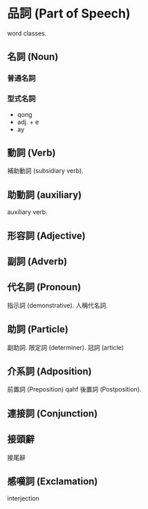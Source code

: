 # 品詞 (Part of Speech)

word classes.

## 名詞 (Noun)

### 普通名詞

### 型式名詞

* qong
* adj. + e
* ay

## 動詞 (Verb)

補助動詞 (subsidiary verb).

## 助動詞 (auxiliary)

auxiliary  verb.

## 形容詞 (Adjective)

## 副詞 (Adverb)

## 代名詞 (Pronoun)

指示詞 (demonstrative). 人稱代名詞.

## 助詞 (Particle)

副助詞. 限定詞 (determiner). 冠詞 (article)

## 介系詞 (Adposition)

前置詞 (Preposition) qahf 後置詞 (Postposition).

## 連接詞 (Conjunction)

## 接頭辭

接尾辭

## 感嘆詞 (Exclamation)

interjection
